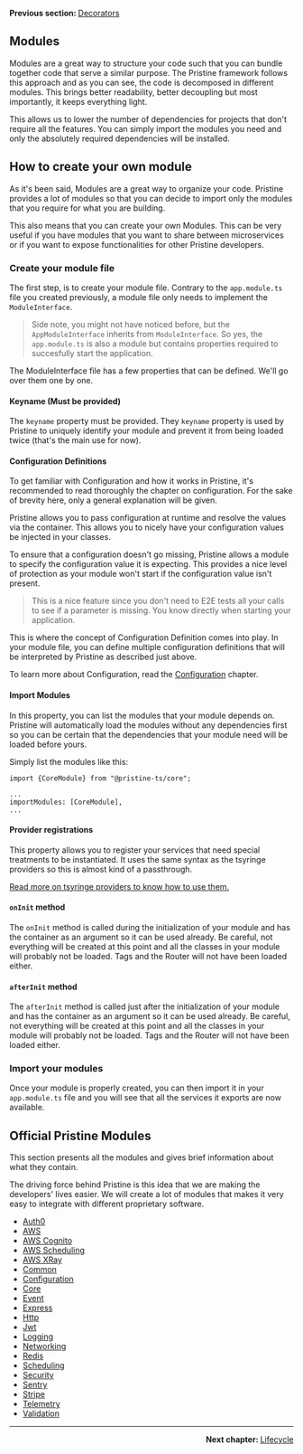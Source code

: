 <p>
   <strong>Previous section: </strong> <a href="docs/getting-started/01-overview/04.dependency-injection.md">Decorators</a>
</p>


Modules
-------

Modules are a great way to structure your code such that you can bundle together code that serve a similar purpose. The Pristine framework follows this approach and as you can see, the code is decomposed in different modules. This brings better readability, better decoupling but most importantly, it keeps everything light. 

This allows us to lower the number of dependencies for projects that don't require all the features. You can simply import the modules you need and only the absolutely required dependencies will be installed.

## How to create your own module
As it's been said, Modules are a great way to organize your code. Pristine provides a lot of modules so that you can decide to import only the modules that you require for what you are building.

This also means that you can create your own Modules. This can be very useful if you have modules that you want to share between microservices or if you want to expose functionalities for other Pristine developers. 

### Create your module file

The first step, is to create your module file. Contrary to the `app.module.ts` file you created previously, a module file only needs to implement the `ModuleInterface`.

> Side note, you might not have noticed before, but the `AppModuleInterface` inherits from `ModuleInterface`. So yes, the `app.module.ts` is also a module but contains properties required to succesfully start the application. 

The ModuleInterface file has a few properties that can be defined. We'll go over them one by one.

#### Keyname (Must be provided)
The `keyname` property must be provided. They `keyname` property is used by Pristine to uniquely identify your module and prevent it from being loaded twice (that's the main use for now).

#### Configuration Definitions
To get familiar with Configuration and how it works in Pristine, it's recommended to read thoroughly the chapter on configuration. For the sake of brevity here, only a general explanation will be given.

Pristine allows you to pass configuration at runtime and resolve the values via the container. This allows you to nicely have your configuration values be injected in your classes. 

To ensure that a configuration doesn't go missing, Pristine allows a module to specify the configuration value it is expecting. This provides a nice level of protection as your module won't start if the configuration value isn't present.

> This is a nice feature since you don't need to E2E tests all your calls to see if a parameter is missing. You know directly when starting your application.

This is where the concept of Configuration Definition comes into play. In your module file, you can define multiple configuration definitions that will be interpreted by Pristine as described just above.

To learn more about Configuration, read the [Configuration](../../../packages/configuration/readme.md)  chapter.

#### Import Modules
In this property, you can list the modules that your module depends on. Pristine will automatically load the modules without any dependencies first so you can be certain that the dependencies that your module need will be loaded before yours.

Simply list the modules like this:

```
import {CoreModule} from "@pristine-ts/core";

...
importModules: [CoreModule],
...

```

#### Provider registrations
This property allows you to register your services that need special treatments to be instantiated. It uses the same syntax as the tsyringe providers so this is almost kind of a passthrough.

[Read more on tsyringe providers to know how to use them.](https://github.com/microsoft/tsyringe#providers)

#### `onInit` method
The `onInit` method is called during the initialization of your module and has the container as an argument so it can be used already. Be careful,
not everything will be created at this point and all the classes in your module will probably not be loaded. Tags and the Router will not have been loaded either.

#### `afterInit` method
The `afterInit` method is called just after the initialization of your module and has the container as an argument so it can be used already. Be careful,
not everything will be created at this point and all the classes in your module will probably not be loaded. Tags and the Router will not have been loaded either.

### Import your modules
Once your module is properly created, you can then import it in your `app.module.ts` file and you will see that all the services it exports are now available.

## Official Pristine Modules
This section presents all the modules and gives brief information about what they contain.

The driving force behind Pristine is this idea that we are making the developers' lives easier. We will create a lot of modules that makes it very easy to integrate with different proprietary software.

 * [Auth0](../../../packages/auth0/readme.md) 
 * [AWS](../../../packages/aws/readme.md) 
 * [AWS Cognito](../../../packages/aws-cognito/readme.md) 
 * [AWS Scheduling](../../../packages/aws-scheduling/readme.md) 
 * [AWS XRay](../../../packages/aws-xray/readme.md) 
 * [Common](../../../packages//readme.md) 
 * [Configuration](../../../packages/configuration/readme.md) 
 * [Core](../../../packages/core/readme.md) 
 * [Event](../../../packages/event/readme.md) 
 * [Express](../../../packages/express/readme.md) 
 * [Http](../../../packages/http/readme.md) 
 * [Jwt](../../../packages/jwt/readme.md) 
 * [Logging](../../../packages/logging/readme.md) 
 * [Networking](../../../packages/networking/readme.md) 
 * [Redis](../../../packages/redis/readme.md) 
 * [Scheduling](../../../packages/scheduling/readme.md) 
 * [Security](../../../packages/security/readme.md) 
 * [Sentry](../../../packages/sentry/readme.md) 
 * [Stripe](../../../packages/stripe/readme.md) 
 * [Telemetry](../../../packages/telemetry/readme.md) 
 * [Validation](../../../packages/validation/readme.md) 

---

<p align="right">
    <strong>Next chapter: </strong> <a href="docs/getting-started/01-overview/06.event-pipeline.md">Lifecycle</a>
</p>

